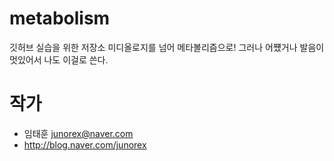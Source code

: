 # metabolism
깃허브 실습을 위한 저장소
미디올로지를 넘어 메타볼리즘으로!
그러나 어쩄거나 발음이 멋있어서 나도 이걸로 쓴다.

# 작가
- 임태훈 <junorex@naver.com>
- http://blog.naver.com/junorex

